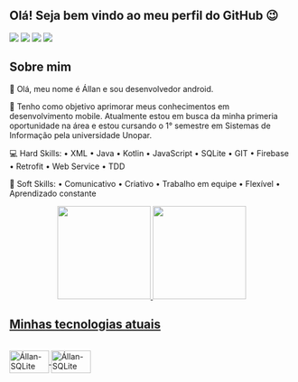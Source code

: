 ## Olá! Seja bem vindo ao meu perfil do GitHub 😉

  <div> 
  <a href="https://www.instagram.com/allannascimento.s/" target="_blank"><img src="https://img.shields.io/badge/-Instagram-%23E4405F?style=for-the-badge&logo=instagram&logoColor=white" target="_blank"></a>
  <a href = "mailto:devallannascimento@gmail.com"><img src="https://img.shields.io/badge/Gmail-D14836?style=for-the-badge&logo=gmail&logoColor=white" target="_blank"></a>
  <a href="https://www.linkedin.com/in/allannascimento/" target="_blank"><img src="https://img.shields.io/badge/-LinkedIn-%230077B5?style=for-the-badge&logo=linkedin&logoColor=white" target="_blank"></a>
  <a href="https://api.whatsapp.com/send/?phone=557399122359&text&type=phone_number&app_absent=0" target="_blank"><img src="https://img.shields.io/badge/WhatsApp-25D366?style=for-the-badge&logo=whatsapp&logoColor=white" target="_blank"></a>
</div>

## Sobre mim
👋 Olá, meu nome é Állan e sou desenvolvedor android.

👊 Tenho como objetivo aprimorar meus conhecimentos em desenvolvimento mobile. Atualmente estou em busca da minha primeria oportunidade na área e estou cursando o 1° semestre em Sistemas de Informação pela universidade Unopar.

💻 Hard Skills: • XML • Java • Kotlin • JavaScript • SQLite • GIT • Firebase • Retrofit • Web Service • TDD

🔄 Soft Skills: • Comunicativo • Criativo • Trabalho em equipe • Flexível • Aprendizado constante
</p>

<div align="center">
  <a href="https://github.com/devallannascimento">
  <img height="165em" src="https://github-readme-stats.vercel.app/api?username=devallannascimento&show_icons=true&theme=dark"/>
  <img height="165em" src="https://github-readme-stats.vercel.app/api/top-langs/?username=devallannascimento&layout=compact&langs_count=7&theme=dark"/>
</div align="center">

## Minhas tecnologias atuais

 <div style="display: inline_block"><br>
<img align="center" alt="Állan-SQLite" height="40" width="70" src="https://cdn.icon-icons.com/icons2/2699/PNG/512/java_logo_icon_168609.png">
<img align="center" alt="Állan-SQLite" height="40" width="70" src="https://upload.wikimedia.org/wikipedia/commons/thumb/3/38/SQLite370.svg/2560px-SQLite370.svg.png">
</div>
